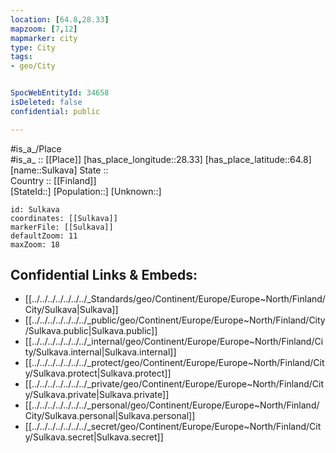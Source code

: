 ```yaml
---
location: [64.8,28.33] 
mapzoom: [7,12] 
mapmarker: city 
type: City
tags:
- geo/City


SpocWebEntityId: 34658
isDeleted: false
confidential: public

---
```

#is_a_/Place  
#is_a_ :: [[Place]] 
[has_place_longitude::28.33] 
[has_place_latitude::64.8] 
[name::Sulkava] 
State ::  
Country :: [[Finland]]  
[StateId::] 
[Population::] 
[Unknown::] 


```leaflet
id: Sulkava
coordinates: [[Sulkava]] 
markerFile: [[Sulkava]] 
defaultZoom: 11 
maxZoom: 18
```


## Confidential Links & Embeds: 
- [[../../../../../../../_Standards/geo/Continent/Europe/Europe~North/Finland/City/Sulkava|Sulkava]] 
- [[../../../../../../../_public/geo/Continent/Europe/Europe~North/Finland/City/Sulkava.public|Sulkava.public]] 
- [[../../../../../../../_internal/geo/Continent/Europe/Europe~North/Finland/City/Sulkava.internal|Sulkava.internal]] 
- [[../../../../../../../_protect/geo/Continent/Europe/Europe~North/Finland/City/Sulkava.protect|Sulkava.protect]] 
- [[../../../../../../../_private/geo/Continent/Europe/Europe~North/Finland/City/Sulkava.private|Sulkava.private]] 
- [[../../../../../../../_personal/geo/Continent/Europe/Europe~North/Finland/City/Sulkava.personal|Sulkava.personal]] 
- [[../../../../../../../_secret/geo/Continent/Europe/Europe~North/Finland/City/Sulkava.secret|Sulkava.secret]] 
